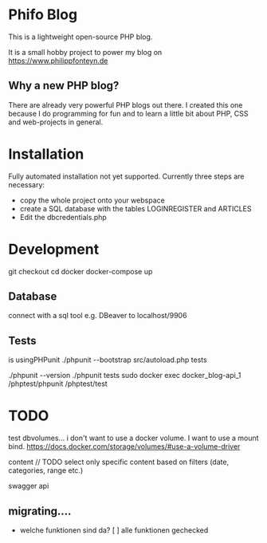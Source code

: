 # Phifo Blog

This is a lightweight open-source PHP blog.

It is a small hobby project to power my blog on https://www.philippfonteyn.de 

## Why a new PHP blog?

There are already very powerful PHP blogs out there. I created this one because I do programming for fun and to learn a little bit about PHP, CSS and web-projects in general.

# Installation

Fully automated installation not yet supported. Currently three steps are necessary:
- copy the whole project onto your webspace
- create a SQL database with the tables LOGINREGISTER and ARTICLES 
- Edit the dbcredentials.php

# Development

git checkout
cd docker
docker-compose up

## Database

connect with a sql tool e.g. DBeaver
to localhost/9906

## Tests

is usingPHPunit
./phpunit --bootstrap src/autoload.php tests

./phpunit --version
./phpunit tests
 sudo docker exec docker_blog-api_1 /phptest/phpunit /phptest/test

# TODO
test dbvolumes...
 i don't want to use a docker volume. I want to use a mount bind.
 https://docs.docker.com/storage/volumes/#use-a-volume-driver

content
// TODO select only specific content based on filters (date, categories, range etc.)

swagger api

 ## migrating....
 - welche funktionen sind da?
    [ ] alle funktionen gechecked